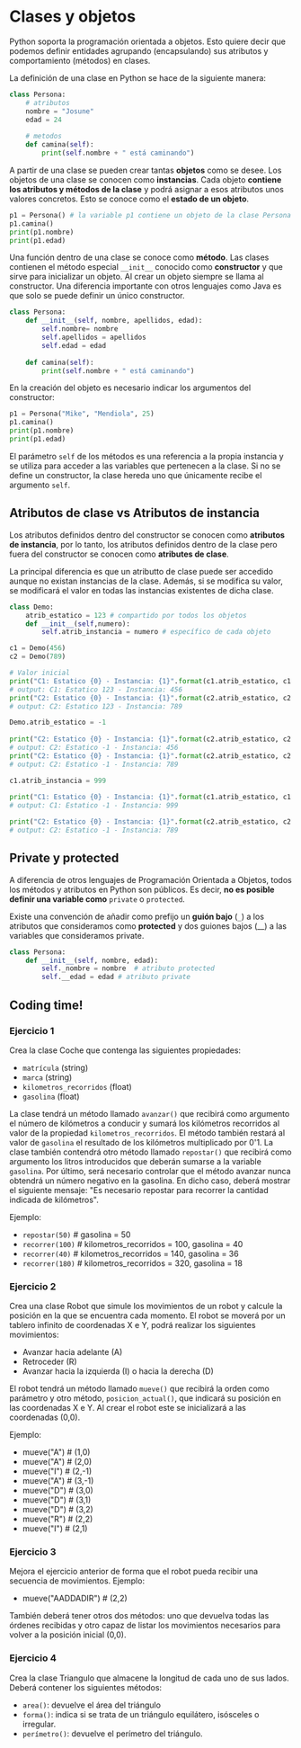 # Clases y objetos
Python soporta la programación orientada a objetos. Esto quiere decir que podemos definir entidades agrupando (encapsulando) sus atributos y comportamiento (métodos) en clases.

La definición de una clase en Python se hace de la siguiente manera:

```python
class Persona: 
	# atributos
	nombre = "Josune"
	edad = 24 
	
	# metodos
	def camina(self):
		print(self.nombre + " está caminando")
```	    

A partir de una clase se pueden crear tantas **objetos** como se desee. Los objetos de una clase se conocen como **instancias**. Cada objeto **contiene los atributos y métodos de la clase** y podrá asignar a esos atributos unos valores concretos. Esto se conoce como el **estado de un objeto**.

```python
p1 = Persona() # la variable p1 contiene un objeto de la clase Persona
p1.camina()
print(p1.nombre)  
print(p1.edad)
```

Una función dentro de una clase se conoce como **método**. Las clases contienen el método especial `__init__` conocido como **constructor** y que sirve para inicializar un objeto. Al crear un objeto siempre se llama al constructor. Una diferencia importante con otros lenguajes como Java es que solo se puede definir un único constructor.

```python
class Persona:  
	def __init__(self, nombre, apellidos, edad):  
		self.nombre= nombre
		self.apellidos = apellidos 
		self.edad = edad 
	
	def camina(self):
		print(self.nombre + " está caminando")
```

En la creación del objeto es necesario indicar los argumentos del constructor:

```python
p1 = Persona("Mike", "Mendiola", 25)
p1.camina()
print(p1.nombre)  
print(p1.edad)
```

El parámetro `self` de los métodos es una referencia a la propia instancia y se utiliza para acceder a las variables que pertenecen a la clase. Si no se define un constructor, la clase hereda uno que únicamente recibe el argumento `self`.

## Atributos de clase vs Atributos de instancia
Los atributos definidos dentro del constructor se conocen como **atributos de instancia**, por lo tanto, los atributos definidos dentro de la clase pero fuera del constructor se conocen como **atributes de clase**.

La principal diferencia es que un atributto de clase puede ser accedido aunque no existan instancias de la clase. Además, si se modifica su valor, se modificará el valor en todas las instancias existentes de dicha clase.

```python
class Demo:
	atrib_estatico = 123 # compartido por todos los objetos
	def __init__(self,numero):
		self.atrib_instancia = numero # específico de cada objeto

c1 = Demo(456)
c2 = Demo(789)

# Valor inicial
print("C1: Estatico {0} - Instancia: {1}".format(c1.atrib_estatico, c1.atrib_instancia))
# output: C1: Estatico 123 - Instancia: 456
print("C2: Estatico {0} - Instancia: {1}".format(c2.atrib_estatico, c2.atrib_instancia))
# output: C2: Estatico 123 - Instancia: 789

Demo.atrib_estatico = -1
 
print("C2: Estatico {0} - Instancia: {1}".format(c2.atrib_estatico, c2.atrib_instancia))
# output: C2: Estatico -1 - Instancia: 456
print("C2: Estatico {0} - Instancia: {1}".format(c2.atrib_estatico, c2.atrib_instancia))
# output: C2: Estatico -1 - Instancia: 789

c1.atrib_instancia = 999
  
print("C1: Estatico {0} - Instancia: {1}".format(c1.atrib_estatico, c1.atrib_instancia))
# output: C1: Estatico -1 - Instancia: 999

print("C2: Estatico {0} - Instancia: {1}".format(c2.atrib_estatico, c2.atrib_instancia))
# output: C2: Estatico -1 - Instancia: 789
```

## Private y protected
A diferencia de otros lenguajes de Programación Orientada a Objetos, todos los métodos y atributos en Python son públicos. Es decir, **no es posible definir una variable como** `private` o `protected`. 

Existe una convención de añadir como prefijo un **guión bajo** (`_`) a los atributos que consideramos como **protected** y dos guiones bajos (__) a las variables que consideramos private.

```python
class Persona:
    def __init__(self, nombre, edad):
        self._nombre = nombre  # atributo protected 
        self.__edad = edad # atributo private
```

## Coding time!

### Ejercicio 1
Crea la clase Coche que contenga las siguientes propiedades:

 - `matrícula` (string)
 - `marca` (string)
 - `kilometros_recorridos` (float)
 - `gasolina` (float)

La clase tendrá un método llamado `avanzar()` que recibirá como argumento el número de kilómetros a conducir y sumará los kilómetros recorridos al valor de la propiedad `kilometros_recorridos`. El método también restará al valor de `gasolina` el resultado de los kilómetros multiplicado por 0'1.
La clase también contendrá otro método llamado `repostar()` que recibirá como argumento los litros introducidos que deberán sumarse a la variable `gasolina`.
Por último, será necesario controlar que el método avanzar nunca obtendrá un número negativo en la gasolina. En dicho caso, deberá mostrar el siguiente mensaje: "Es necesario repostar para recorrer la cantidad indicada de kilómetros".

Ejemplo:

 - `repostar(50)` # gasolina = 50
 - `recorrer(100)` # kilometros_recorridos = 100, gasolina = 40
 - `recorrer(40)` # kilometros_recorridos = 140, gasolina = 36
 - `recorrer(180)` # kilometros_recorridos = 320, gasolina = 18

### Ejercicio 2
Crea una clase Robot que simule los movimientos de un robot y calcule la posición en la que se encuentra cada momento. El robot se moverá por un tablero infinito de coordenadas X e Y, podrá realizar los siguientes movimientos:
- Avanzar hacia adelante (A)
- Retroceder (R)
- Avanzar hacia la izquierda (I) o hacia la derecha (D)

El robot tendrá un método llamado `mueve()` que recibirá la orden como parámetro y otro método, `posicion_actual()`,  que indicará su posición en las coordenadas X e Y. Al crear el robot este se inicializará a las coordenadas (0,0).

Ejemplo:
- mueve("A") # (1,0)
- mueve("A") # (2,0)
- mueve("I") # (2,-1)
- mueve("A") # (3,-1)
- mueve("D") # (3,0)
- mueve("D") # (3,1)
- mueve("D") # (3,2)
- mueve("R") # (2,2)
- mueve("I") # (2,1)

### Ejercicio 3
Mejora el ejercicio anterior de forma que el robot pueda recibir una secuencia de movimientos.
Ejemplo:
- mueve("AADDADIR") # (2,2)

También deberá tener otros dos métodos: uno que devuelva todas las órdenes recibidas y otro capaz de listar los movimientos necesarios para volver a la posición inicial (0,0).

### Ejercicio 4
Crea la clase Triangulo que almacene la longitud de cada uno de sus lados. Deberá contener los siguientes métodos:
- `area()`: devuelve el área del triángulo
- `forma()`: indica si se trata de un triángulo equilátero, isósceles o irregular.
- `perímetro()`: devuelve el perímetro del triángulo.
